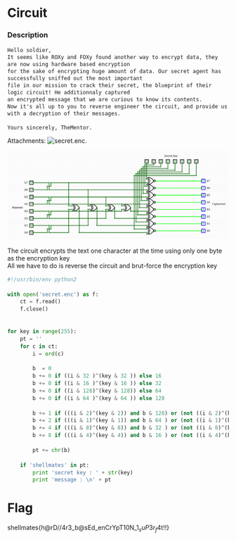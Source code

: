 # Circuit

### Description
```
Hello soldier,
It seems like ROXy and FOXy found another way to encrypt data, they are now using hardware based encryption
for the sake of encrypting huge amount of data. Our secret agent has successfully sniffed out the most important
file in our mission to crack their secret, the blueprint of their logic circuit! He additionnaly captured 
an encrypted message that we are curious to know its contents.
Now it's all up to you to reverse engineer the circuit, and provide us with a decryption of their messages.

Yours sincerely, TheMentor.
```
Attachments: ![secret.enc](./secret.enc).<br>

![alt circuit](./circuit.png)


The circuit encrypts the text one character at the time using only one byte as the encryption key<br>
All we have to do is reverse the circuit and brut-force the encryption key<br>
```python
#!/usr/bin/env python2

with open('secret.enc') as f:
    ct = f.read()
    f.close()


for key in range(255):
    pt = ''
    for c in ct:
        i = ord(c)

        b  = 0
        b += 0 if ((i & 32 )^(key & 32 )) else 16
        b += 0 if ((i & 16 )^(key & 16 )) else 32
        b += 0 if ((i & 128)^(key & 128)) else 64
        b += 0 if ((i & 64 )^(key & 64 )) else 128

        b += 1 if (((i & 2)^(key & 2)) and b & 128) or (not ((i & 2)^(key & 2)) and not b & 128) else 0
        b += 2 if (((i & 1)^(key & 1)) and b & 64 ) or (not ((i & 1)^(key & 1)) and not b & 64 ) else 0
        b += 4 if (((i & 8)^(key & 8)) and b & 32 ) or (not ((i & 8)^(key & 8)) and not b & 32 ) else 0
        b += 8 if (((i & 4)^(key & 4)) and b & 16 ) or (not ((i & 4)^(key & 4)) and not b & 16 ) else 0
 
        pt += chr(b)

    if 'shellmates' in pt:
        print 'secret key : ' + str(key)
        print 'message : \n' + pt
```
# Flag
shellmates{h@rD\/\/4r3_b@sEd_enCrYpT10N_1$_suP3r_f4$t!!}
